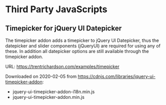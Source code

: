 # Third Party JavaScripts


## Timepicker for jQuery UI Datepicker

The timepicker addon adds a timepicker to jQuery UI Datepicker, thus the
datepicker and slider components (jQueryUI) are required for using any of these.
In addition all datepicker options are still available through the timepicker
addon.

URL: https://trentrichardson.com/examples/timepicker

Downloaded on 2020-02-05 from https://cdnjs.com/libraries/jquery-ui-timepicker-addon:

- jquery-ui-timepicker-addon-i18n.min.js
- jquery-ui-timepicker-addon.min.js
